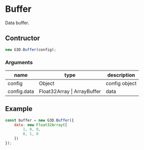 # Buffer

Data buffer.

## Contructor

```javascript
new G3D.Buffer(config);
```

### Arguments

| name          | type                        | description                                                  |
| ------------- | --------------------------- | ------------------------------------------------------------ |
| config        | Object                      | config object                                                |
| config.data   | Float32Array \| ArrayBuffer | data                                                         |

## Example

```javascript
const buffer = new G3D.Buffer({
    data: new Float32Array([
        1, 0, 0, 
        0, 1, 0
    ])
});
```

